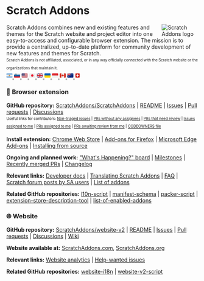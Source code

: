 # Scratch Addons

<img src="https://raw.githubusercontent.com/ScratchAddons/ScratchAddons/master/images/icon.svg" alt="Scratch Addons logo" align="right" width="96px"></img>
Scratch Addons combines new and existing features and themes for the Scratch website and project editor into one easy-to-access and configurable browser extension. The mission is to provide a centralized, up-to-date platform for community development of new features and themes for Scratch.<!-- 2 spaces -->  
<sub><sup>
Scratch Addons is not affiliated, associated, or in any way officially connected with the Scratch website or the organizations that maintain it.
</sup></sub>  
<a href="https://scratchaddons.com/0">
    <!-- Flags that represent the nationality of some Scratch Addons contributors, in no particular order and restricted to 10 flags -->
    <img src="https://github.com/twitter/twemoji/raw/master/assets/svg/1f1e6-1f1f7.svg" alt="Argentinian flag" width="16px"></img>
    <img src="https://raw.githubusercontent.com/twitter/twemoji/ad3d3d669bb3697946577247ebb15818f09c6c91/assets/svg/1f1f8-1f1ee.svg" alt="Slovenian flag" width="16px"></img>
    <img src="https://raw.githubusercontent.com/twitter/twemoji/ad3d3d669bb3697946577247ebb15818f09c6c91/assets/svg/1f1fa-1f1f8.svg" alt="American flag" width="16px"></img>
    <img src="https://raw.githubusercontent.com/twitter/twemoji/ad3d3d669bb3697946577247ebb15818f09c6c91/assets/svg/1f1ef-1f1f5.svg" alt="Japanese flag" width="16px"></img>
    <img src="https://raw.githubusercontent.com/twitter/twemoji/ad3d3d669bb3697946577247ebb15818f09c6c91/assets/svg/1f1ec-1f1e7.svg" alt="British flag" width="16px"></img>
    <img src="https://raw.githubusercontent.com/twitter/twemoji/ad3d3d669bb3697946577247ebb15818f09c6c91/assets/svg/1f1fa-1f1e6.svg" alt="Ukranian flag" width="16px"></img>
    <img src="https://raw.githubusercontent.com/twitter/twemoji/ad3d3d669bb3697946577247ebb15818f09c6c91/assets/svg/1f1ee-1f1e9.svg" alt="Indonesian flag" width="16px"></img>
    <img src="https://raw.githubusercontent.com/twitter/twemoji/ad3d3d669bb3697946577247ebb15818f09c6c91/assets/svg/1f1e8-1f1e6.svg" alt="Canadian flag" width="16px"></img>
    <img src="https://raw.githubusercontent.com/twitter/twemoji/ad3d3d669bb3697946577247ebb15818f09c6c91/assets/svg/1f1e6-1f1fa.svg" alt="Australian flag" width="16px"></img>
    <img src="https://raw.githubusercontent.com/twitter/twemoji/ad3d3d669bb3697946577247ebb15818f09c6c91/assets/svg/1f1e8-1f1ed.svg" alt="Swiss flag" width="16px"></img>
</a>

### 🔧 Browser extension

**GitHub repository:** [ScratchAddons/ScratchAddons](https://github.com/ScratchAddons/ScratchAddons) | [README](https://github.com/ScratchAddons/ScratchAddons#readme) | [Issues](https://github.com/ScratchAddons/ScratchAddons/issues) | [Pull requests](https://github.com/ScratchAddons/ScratchAddons/pulls) | [Discussions](https://github.com/ScratchAddons/ScratchAddons/discussions)<!-- 2 spaces -->  
<sub><sup>
Useful links for contributors:
[Non-triaged issues](https://github.com/ScratchAddons/ScratchAddons/issues?q=label%3A%22status%3A+needs+triage%22) | [PRs without any assignees](https://github.com/ScratchAddons/ScratchAddons/pulls?q=is%3Apr+is%3Aopen+no%3Aassignee) | [PRs that need review](https://github.com/ScratchAddons/ScratchAddons/pulls?q=is%3Apr+is%3Aopen+label%3A%22status%3A+needs+review%22) | [Issues assigned to me](https://github.com/ScratchAddons/ScratchAddons/issues/assigned/@me) | [PRs assigned to me](https://github.com/ScratchAddons/ScratchAddons/pulls/assigned/@me) | [PRs awaiting review from me](https://github.com/ScratchAddons/ScratchAddons/pulls?q=is%3Apr+is%3Aopen+user-review-requested%3A%40me) | [CODEOWNERS file](https://github.com/ScratchAddons/ScratchAddons/blob/master/.github/CODEOWNERS)
</sup></sub>

**Install extension:** [Chrome Web Store](https://chrome.google.com/webstore/detail/fbeffbjdlemaoicjdapfpikkikjoneco) | [Add-ons for Firefox](https://addons.mozilla.org/firefox/addon/scratch-messaging-extension/) | [Microsoft Edge Add-ons](https://microsoftedge.microsoft.com/addons/detail/iliepgjnemckemgnledoipfiilhajdjj) | [Installing from source](https://scratchaddons.com/docs/getting-started/installing#from-source)

**Ongoing and planned work:** ["What's Happening?" board](https://github.com/orgs/ScratchAddons/projects/1/views/1) | [Milestones](https://github.com/ScratchAddons/ScratchAddons/milestones?direction=asc&sort=due_date&state=open) | [Recently merged PRs](https://github.com/ScratchAddons/ScratchAddons/pulls?q=is%3Apr+is%3Amerged+sort%3Aupdated-desc+NOT+%22translation+update%22) | [Changelog](https://scratchaddons.com/changelog)

**Relevant links:** [Developer docs](https://scratchaddons.com/docs/develop/) | [Translating Scratch Addons](https://scratchaddons.com/translate) | [FAQ](https://scratchaddons.com/docs/faq/) | [Scratch forum posts by SA users](https://scratchaddons.com/forum-posts) | [List of addons](https://scratchaddons.com/addons)

**Related GitHub repositories:** [l10n-script](https://github.com/ScratchAddons/l10n-script) | [manifest-schema](https://github.com/ScratchAddons/manifest-schema) | [packer-script](https://github.com/ScratchAddons/packer-script) | [extension-store-description-tool](https://github.com/ScratchAddons/extension-store-description-tool) | [list-of-enabled-addons](https://github.com/ScratchAddons/list-of-enabled-addons)

### 🌐 Website

**GitHub repository:** [ScratchAddons/website-v2](https://github.com/ScratchAddons/website-v2) | [README](https://github.com/ScratchAddons/website-v2#readme) | [Issues](https://github.com/ScratchAddons/website-v2/issues) | [Pull requests](https://github.com/ScratchAddons/website-v2/pulls) | [Discussions](https://github.com/ScratchAddons/ScratchAddons/discussions) | [Wiki](https://github.com/ScratchAddons/website-v2/wiki)

**Website available at:** [ScratchAddons.com](https://scratchaddons.com), [ScratchAddons.org](https://scratchaddons.org)

**Relevant links:** [Website analytics](https://scratchaddons.com/analytics) | [Help-wanted issues](https://github.com/ScratchAddons/website-v2/issues?q=is%3Aissue+is%3Aopen+label%3A%22help+wanted)

**Related GitHub repositories:** [website-i18n](https://github.com/ScratchAddons/website-i18n) | [website-v2-script](https://github.com/ScratchAddons/website-v2-script)
